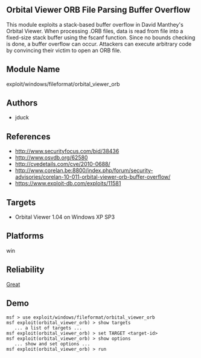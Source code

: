 ## Orbital Viewer ORB File Parsing Buffer Overflow

This module exploits a stack-based buffer overflow in David 
Manthey's Orbital Viewer. When processing .ORB files, data 
is read from file into a fixed-size stack buffer using the 
fscanf function. Since no bounds checking is done, a buffer 
overflow can occur. Attackers can execute arbitrary code by 
convincing their victim to open an ORB file.


## Module Name
exploit/windows/fileformat/orbital_viewer_orb

## Authors
* jduck


## References
* http://www.securityfocus.com/bid/38436
* http://www.osvdb.org/62580
* http://cvedetails.com/cve/2010-0688/
* http://www.corelan.be:8800/index.php/forum/security-advisories/corelan-10-011-orbital-viewer-orb-buffer-overflow/
* https://www.exploit-db.com/exploits/11581



## Targets
* Orbital Viewer 1.04 on Windows XP SP3


## Platforms
win

## Reliability
[Great](https://github.com/rapid7/metasploit-framework/wiki/Exploit-Ranking)

## Demo

```
msf > use exploit/windows/fileformat/orbital_viewer_orb
msf exploit(orbital_viewer_orb) > show targets
   ... a list of targets ...
msf exploit(orbital_viewer_orb) > set TARGET <target-id>
msf exploit(orbital_viewer_orb) > show options
   ... show and set options ...
msf exploit(orbital_viewer_orb) > run
```
    
    